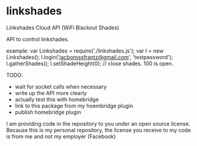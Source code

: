 # linkshades
Linkshades Cloud API (WiFi Blackout Shades) 

API to control linkshades.

example:
var Linkshades = require('./linkshades.js');
var l = new Linkshades();
l.login('jacborossfrantz@gmail.com', 'testpassword');
l.gatherShades();
l.setShadeHeight(0); // close shades. 100 is open.

TODO:
- wait for socket calls when necessary
- write up the API more clearly
- actually test this with homebridge
- link to this package from my hoembridge plugin
- publish homebridge plugin


I am providing code in the repository to you under an open source license. Because this is my personal repository, the license you receive to my code is from me and not my employer (Facebook)
